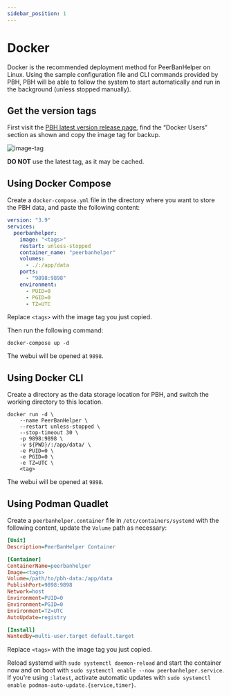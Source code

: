 ```yaml
---
sidebar_position: 1
---
```


# Docker

Docker is the recommended deployment method for PeerBanHelper on Linux. Using the sample configuration file and CLI commands provided by PBH, PBH will be able to follow the system to start automatically and run in the background (unless stopped manually).

## Get the version tags

First visit the [PBH latest version release page](https://github.com/PBH-BTN/PeerBanHelper/releases/latest), find the “Docker Users” section as shown and copy the image tag for backup.

![image-tag](./assets/docker-tag.png)

**DO NOT** use the latest tag, as it may be cached.

## Using Docker Compose

Create a `docker-compose.yml` file in the directory where you want to store the PBH data, and paste the following content:

```yaml
version: "3.9"
services:
  peerbanhelper:
    image: "<tags>"
    restart: unless-stopped
    container_name: "peerbanhelper"
    volumes:
      - ./:/app/data
    ports:
      - "9898:9898"
    environment:
      - PUID=0
      - PGID=0
      - TZ=UTC
```

Replace `<tags>` with the image tag you just copied.

Then run the following command:

```shell
docker-compose up -d
```
The webui will be opened at `9898`.

## Using Docker CLI

Create a directory as the data storage location for PBH, and switch the working directory to this location.
```shell
docker run -d \
    --name PeerBanHelper \
    --restart unless-stopped \
    --stop-timeout 30 \
    -p 9898:9898 \
    -v ${PWD}/:/app/data/ \
    -e PUID=0 \
    -e PGID=0 \
    -e TZ=UTC \
    <tag>
```
The webui will be opened at `9898`.

## Using Podman Quadlet
Create a `peerbanhelper.container` file in `/etc/containers/systemd` with the following content, update the `Volume` path as necessary:
```ini
[Unit]
Description=PeerBanHelper Container

[Container]
ContainerName=peerbanhelper
Image=<tags>
Volume=/path/to/pbh-data:/app/data
PublishPort=9898:9898
Network=host
Environment=PUID=0
Environment=PGID=0
Environment=TZ=UTC
AutoUpdate=registry

[Install]
WantedBy=multi-user.target default.target
```

Replace `<tags>` with the image tag you just copied.

Reload systemd with `sudo systemctl daemon-reload` and start the container now and on boot with `sudo systemctl enable --now peerbanhelper.service`. If you're using `:latest`, activate automatic updates with `sudo systemctl enable podman-auto-update.{service,timer}`.
